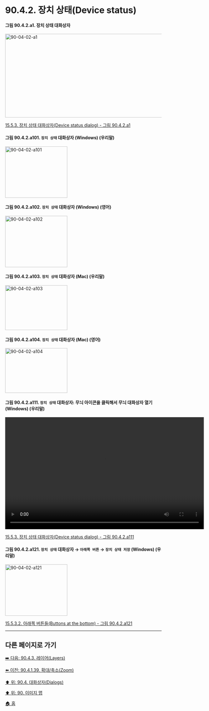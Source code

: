 # 90.4.2. 장치 상태(Device status)

<a id="90-04-02-a1"></a>

#### 그림 90.4.2.a1. 장치 상태 대화상자
<img width="850" height="269" alt="90-04-02-a1" src="https://github.com/user-attachments/assets/c9ad0a1f-c4a0-455d-b429-8c3fdf672c7f" />

[15.5.3. 장치 상태 대화상자(Device status dialog) - 그림 90.4.2.a1](./15-05-03-00-device-status-dialog.md#90-04-02-a1)

<a id="90-04-02-a101"></a>

#### 그림 90.4.2.a101. `장치 상태` 대화상자 (Windows) (우리말)
<img width="200" height="165" alt="90-04-02-a101" src="https://github.com/user-attachments/assets/e5fced44-2ecf-4e1e-9cb7-f4caf2e8ffc5" />

<a id="90-04-02-a102"></a>

#### 그림 90.4.2.a102. `장치 상태` 대화상자 (Windows) (영어)
<img width="200" height="165" alt="90-04-02-a102" src="https://github.com/user-attachments/assets/dcea8eab-0c24-4214-a059-33a691a57168" />

<a id="90-04-02-a103"></a>

#### 그림 90.4.2.a103. `장치 상태` 대화상자 (Mac) (우리말)
<img width="200" height="144" alt="90-04-02-a103" src="https://github.com/user-attachments/assets/002fd69d-bc97-4dc0-af44-2f7bd1df0865" />

<a id="90-04-02-a104"></a>

#### 그림 90.4.2.a104. `장치 상태` 대화상자 (Mac) (영어)
<img width="200" height="144" alt="90-04-02-a104" src="https://github.com/user-attachments/assets/e035817b-baa4-4f9b-87c4-53e9edd07ef7" />

<a id="90-04-02-a111"></a>

#### 그림 90.4.2.a111. `장치 상태` 대화상자: 무늬 아이콘을 클릭해서 무늬 대화상자 열기 (Windows) (우리말)
<video controls="controls" width="640" height="360" src="https://github.com/user-attachments/assets/2b258298-39ad-49f2-bfbb-6adf74b0d1a5"></video>

[15.5.3. 장치 상태 대화상자(Device status dialog) - 그림 90.4.2.a111](./15-05-03-00-device-status-dialog.md#90-04-02-a111)

<a id="90-04-02-a121"></a>

#### 그림 90.4.2.a121. `장치 상태` 대화상자 → `아래쪽 버튼` → `장치 상태 저장` (Windows) (우리말)
<img width="200" height="165" alt="90-04-02-a121" src="https://github.com/user-attachments/assets/d61f25f1-3949-41cf-9c6d-0c629786b016" />

[15.5.3.2. 아래쪽 버튼들(Buttons at the bottom) - 그림 90.4.2.a121](./15-05-03-02-buttons_at_the_bottom.md#90-04-02-a121)

***

## 다른 페이지로 가기

[➡️ 다음: 90.4.3. 레이어(Layers)](./90-04-0003-000-layers.md)

[⬅️ 이전: 90.4.1.39. 확대/축소(Zoom)](./90-04-0001-039-zoom.md)

[⬆️ 위: 90.4. 대화상자(Dialogs)](./90-04-0000-dialogs.md)

[⬆️ 위: 90. 이미지 맵](./90-00-image-map.md)

[🏠 홈](./00-home.md)
